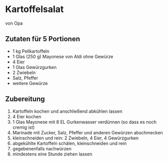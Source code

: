 # Kartoffelsalat

von Opa

## Zutaten für 5 Portionen

* 1 kg Pellkartoffeln
* 1 Glas (250 g) Mayonese von Aldi ohne Gewürze
* 4 Eier
* 1 Glas Gewürzgurken
* 2 Zwiebeln
* Salz, Pfeffer
* weitere Gewürze

## Zubereitung

1. Kartoffeln kochen und anschließend abkühlen lassen
2. 4 Eier kochen
3. 1 Glas Mayonese mit 8 EL Gurkenwasser verdünnen (so dass es noch cremig ist)
4. Marinade mit Zucker, Salz, Pfeffer und anderen Gewürzen abschmecken
5. kleinschneiden und rein: 2 Zwiebeln, 4 Eier, 4 Gewürzgurken
7. abgekühlte Kartoffeln schälen, kleinschneiden und rein
8. gegebenenfalls nachwürzen
9. mindestens eine Stunde ziehen lassen
